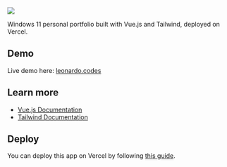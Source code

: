 <img src="https://i.imgur.com/WliUpFA.jpg">

Windows 11 personal portfolio built with Vue.js and Tailwind, deployed on Vercel.

## Demo

Live demo here: [leonardo.codes](https://www.leonardo.codes/)

## Learn more

- <a href="https://vuejs.org/guide/introduction.html">Vue.js Documentation</a>
- <a href="https://tailwindcss.com/docs/installation">Tailwind Documentation</a>

## Deploy

You can deploy this app on Vercel by following [this guide](https://vercel.com/solutions/vue).
